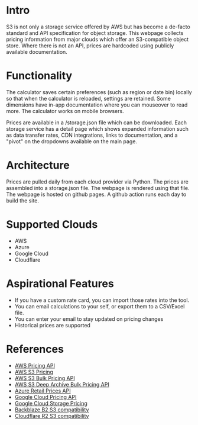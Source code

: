 # Intro

S3 is not only a storage service offered by AWS but has become a de-facto standard and API specification for object storage. This webpage collects pricing information from major clouds which offer an S3-compatible object store. Where there is not an API, prices are hardcoded using publicly available documentation.

# Functionality

The calculator saves certain preferences (such as region or date bin) locally so that when the calculator is reloaded, settings are retained. Some dimensions have in-app documentation where you can mouseover to read more. The calculator works on mobile browsers.

Prices are available in a /storage.json file which can be downloaded. Each storage service has a detail page which shows expanded information such as data transfer rates, CDN integrations, links to documentation, and a "pivot" on the dropdowns available on the main page.

# Architecture

Prices are pulled daily from each cloud provider via Python. The prices are assembled into a storage.json file. The webpage is rendered using that file. The webpage is hosted on github pages. A github action runs each day to build the site.

# Supported Clouds

- AWS
- Azure
- Google Cloud
- Cloudflare

# Aspirational Features

- If you have a custom rate card, you can import those rates into the tool.
- You can email calculations to your self, or export them to a CSV/Excel file.
- You can enter your email to stay updated on pricing changes
- Historical prices are supported

# References

- [AWS Pricing API](https://boto3.amazonaws.com/v1/documentation/api/latest/reference/services/pricing/client/describe_services.html)
- [AWS S3 Pricing](https://aws.amazon.com/s3/pricing/)
- [AWS S3 Bulk Pricing API](https://pricing.us-east-1.amazonaws.com/offers/v1.0/aws/AmazonS3/current/index.json)
- [AWS S3 Deep Archive Bulk Pricing API](https://pricing.us-east-1.amazonaws.com/offers/v1.0/aws/AmazonS3GlacierDeepArchive/current/index.json)
- [Azure Retail Prices API](https://learn.microsoft.com/en-us/rest/api/cost-management/retail-prices/azure-retail-prices)
- [Google Cloud Pricing API](https://cloud.google.com/billing/docs/reference/pricing-api/rest)
- [Google Cloud Storage Pricing](https://cloud.google.com/storage/pricing)
- [Backblaze B2 S3 compatibility](https://www.backblaze.com/b2/s3-compatibility.html)
- [Cloudflare R2 S3 compatibility](https://developers.cloudflare.com/r2/api/s3/api/)
